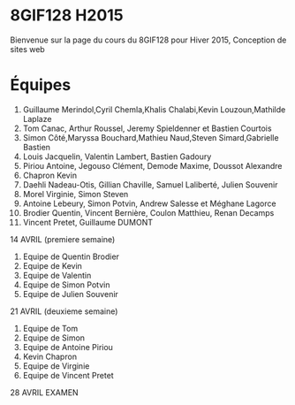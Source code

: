 # 8GIF128 H2015
Bienvenue sur la page du cours du 8GIF128 pour Hiver 2015, Conception de sites web

Équipes
===========

1. Guillaume Merindol,Cyril Chemla,Khalis Chalabi,Kevin Louzoun,Mathilde Laplaze
2. Tom Canac, Arthur Roussel, Jeremy Spieldenner et Bastien Courtois
3. Simon Côté,Maryssa Bouchard,Mathieu Naud,Steven Simard,Gabrielle Bastien
4. Louis Jacquelin, Valentin Lambert, Bastien Gadoury
5. Piriou Antoine, Jegouso Clément, Demode Maxime, Doussot Alexandre
6. Chapron Kevin
7. Daehli Nadeau-Otis, Gillian Chaville, Samuel Laliberté, Julien Souvenir
8. Morel Virginie, Simon Steven
9. Antoine Lebeury, Simon Potvin, Andrew Salesse et Méghane Lagorce
10. Brodier Quentin, Vincent Bernière, Coulon Matthieu, Renan Decamps
11. Vincent Pretet, Guillaume DUMONT

14 AVRIL (premiere semaine)
1. Equipe de Quentin Brodier
2. Equipe de Kevin
3. Equipe de Valentin
4. Equipe de Simon Potvin
5. Equipe de Julien Souvenir

21 AVRIL (deuxieme semaine)
1. Equipe de Tom
2. Equipe de Simon
3. Equipe de Antoine Piriou
4. Kevin Chapron
5. Equipe de Virginie
6. Equipe de Vincent Pretet

28 AVRIL EXAMEN
 
